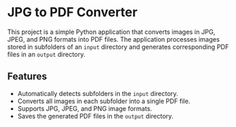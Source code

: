 # JPG to PDF Converter

This project is a simple Python application that converts images in JPG, JPEG, and PNG formats into PDF files. The application processes images stored in subfolders of an `input` directory and generates corresponding PDF files in an `output` directory.

## Features

- Automatically detects subfolders in the `input` directory.
- Converts all images in each subfolder into a single PDF file.
- Supports JPG, JPEG, and PNG image formats.
- Saves the generated PDF files in the `output` directory.
